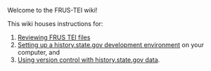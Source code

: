 Welcome to the FRUS-TEI wiki!

This wiki houses instructions for:

1. [Reviewing FRUS TEI files](Reviewing-FRUS-TEI)
1. [Setting up a history.state.gov development environment](Setup) on your computer, and 
1. [Using version control with history.state.gov data](Version-control).